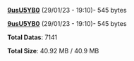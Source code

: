[**9usU5YB0**](/data/9usU5YB0.txt) (29/01/23 - 19:10)- 545 bytes

[**9usU5YB0**](/data/9usU5YB0.txt) (29/01/23 - 19:10)- 545 bytes

**Total Datas**: 7141

**Total Size**: 40.92 MB / 40.9 MB